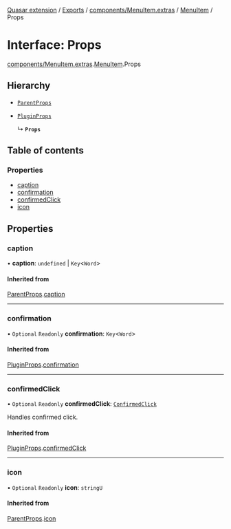 [Quasar extension](../index.md) / [Exports](../modules.md) / [components/MenuItem.extras](../modules/components_MenuItem_extras.md) / [MenuItem](../modules/components_MenuItem_extras.MenuItem.md) / Props

# Interface: Props

[components/MenuItem.extras](../modules/components_MenuItem_extras.md).[MenuItem](../modules/components_MenuItem_extras.MenuItem.md).Props

## Hierarchy

- [`ParentProps`](components_MenuItem_extras.MenuItem.ParentProps.md)

- [`PluginProps`](components_MenuItem_extras.MenuItem.PluginProps.md)

  ↳ **`Props`**

## Table of contents

### Properties

- [caption](components_MenuItem_extras.MenuItem.Props.md#caption)
- [confirmation](components_MenuItem_extras.MenuItem.Props.md#confirmation)
- [confirmedClick](components_MenuItem_extras.MenuItem.Props.md#confirmedclick)
- [icon](components_MenuItem_extras.MenuItem.Props.md#icon)

## Properties

### caption

• **caption**: `undefined` \| `Key`<`Word`\>

#### Inherited from

[ParentProps](components_MenuItem_extras.MenuItem.ParentProps.md).[caption](components_MenuItem_extras.MenuItem.ParentProps.md#caption)

___

### confirmation

• `Optional` `Readonly` **confirmation**: `Key`<`Word`\>

#### Inherited from

[PluginProps](components_MenuItem_extras.MenuItem.PluginProps.md).[confirmation](components_MenuItem_extras.MenuItem.PluginProps.md#confirmation)

___

### confirmedClick

• `Optional` `Readonly` **confirmedClick**: [`ConfirmedClick`](components_api_confirmed_click.confirmedClick.ConfirmedClick.md)

Handles confirmed click.

#### Inherited from

[PluginProps](components_MenuItem_extras.MenuItem.PluginProps.md).[confirmedClick](components_MenuItem_extras.MenuItem.PluginProps.md#confirmedclick)

___

### icon

• `Optional` `Readonly` **icon**: `stringU`

#### Inherited from

[ParentProps](components_MenuItem_extras.MenuItem.ParentProps.md).[icon](components_MenuItem_extras.MenuItem.ParentProps.md#icon)
